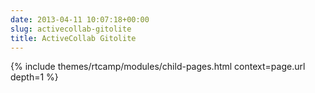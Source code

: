 ```yaml
---
date: 2013-04-11 10:07:18+00:00
slug: activecollab-gitolite
title: ActiveCollab Gitolite
---
```


{% include themes/rtcamp/modules/child-pages.html context=page.url depth=1 %}
